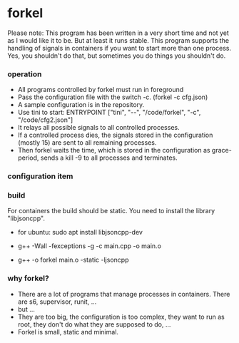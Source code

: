 # forkel

Please note: This program has been written in a very short time and not yet as I would like it to be. But at least it runs stable.
This program supports the handling of signals in containers if you want to start more than one process. Yes, you shouldn't do that, but sometimes you do things you shouldn't do. 

### operation
- All programs controlled by forkel must run in foreground
- Pass the configuration file with the switch -c. (forkel -c cfg.json)
- A sample configuration is in the repository.
- Use tini to start: ENTRYPOINT ["tini", "--", "/code/forkel", "-c", "/code/cfg2.json"]
- It relays all possible signals to all controlled processes.
- If a controlled process dies, the signals stored in the configuration (mostly 15) are sent to all remaining processes.
- Then forkel waits the time, which is stored in the configuration as grace-period, sends a kill -9 to all processes and terminates.

### configuration item
<?
    {
      "executable":"/home/dieter/docker/signals/docker-signals/showsiga",
      "name":"showsig 01",
      "parameter":["a", "b", "c"],
      "signal":9
    }
?>

### build
For containers the build should be static.
You need to install the library "libjsoncpp".

- for ubuntu: sudo apt install libjsoncpp-dev

- g++ -Wall -fexceptions -g  -c main.cpp -o main.o
- g++  -o forkel main.o  -static  -ljsoncpp

### why forkel?
- There are a lot of programs that manage processes in containers. There are s6, supervisor, runit, ...
- but ...
- They are too big, the configuration is too complex, they want to run as root, they don't do what they are supposed to do, ...
- Forkel is small, static and minimal.
